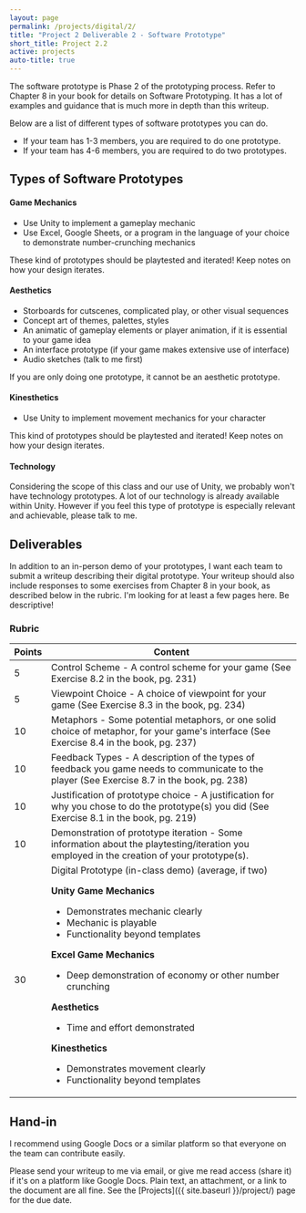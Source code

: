 ```yaml
---
layout: page
permalink: /projects/digital/2/
title: "Project 2 Deliverable 2 - Software Prototype"
short_title: Project 2.2
active: projects
auto-title: true
---
```


The software prototype is Phase 2 of the prototyping process.
Refer to Chapter 8 in your book for details on Software Prototyping.
It has a lot of examples and guidance that is much more in depth than this writeup.

Below are a list of different types of software prototypes you can do.

- If your team has 1-3 members, you are required to do one prototype.
- If your team has 4-6 members, you are required to do two prototypes.


## Types of Software Prototypes

#### Game Mechanics

* Use Unity to implement a gameplay mechanic
* Use Excel, Google Sheets, or a program in the language of your choice to demonstrate number-crunching mechanics

These kind of prototypes should be playtested and iterated!
Keep notes on how your design iterates.

#### Aesthetics

* Storboards for cutscenes, complicated play, or other visual sequences
* Concept art of themes, palettes, styles
* An animatic of gameplay elements or player animation, if it is essential to your game idea
* An interface prototype (if your game makes extensive use of interface)
* Audio sketches (talk to me first)

If you are only doing one prototype, it cannot be an aesthetic prototype.

#### Kinesthetics

* Use Unity to implement movement mechanics for your character

This kind of prototypes should be playtested and iterated!
Keep notes on how your design iterates.

#### Technology

Considering the scope of this class and our use of Unity, we probably won't have technology prototypes.
A lot of our technology is already available within Unity.
However if you feel this type of prototype is especially relevant and achievable, please talk to me.

## Deliverables

In addition to an in-person demo of your prototypes, I want each team to submit a writeup describing their digital prototype.
Your writeup should also include responses to some exercises from Chapter 8 in your book, as described below in the rubric.
I'm looking for at least a few pages here.
Be descriptive!



### Rubric

<table class="table table-striped table-bordered">
  <thead>
    <tr>
      <th>Points</th>
      <th>Content</th>
    </tr>
  </thead>
  <tbody>

<tr>
<td>5</td>
<td markdown="block">
Control Scheme
- A control scheme for your game (See Exercise 8.2 in the book, pg. 231)
</td>
</tr>

<tr>
<td>5</td>
<td markdown="block">
Viewpoint Choice
- A choice of viewpoint for your game (See Exercise 8.3 in the book, pg. 234)
</td>
</tr>

<tr>
<td>10</td>
<td markdown="block">
Metaphors
- Some potential metaphors, or one solid choice of metaphor, for your game's interface (See Exercise 8.4 in the book, pg. 237)
</td>
</tr>

<tr>
<td>10</td>
<td markdown="block">
Feedback Types
- A description of the types of feedback you game needs to communicate to the player (See Exercise 8.7 in the book, pg. 238)
</td>
</tr>

<tr>
<td>10</td>
<td markdown="block">
Justification of prototype choice
- A justification for why you chose to do the prototype(s) you did (See Exercise 8.1 in the book, pg. 219)
</td>
</tr>

<tr>
<td>10</td>
<td markdown="block">
Demonstration of prototype iteration
- Some information about the playtesting/iteration you employed in the creation of your prototype(s).
</td>
</tr>

<tr>
<td>30</td>
<td markdown="block">
Digital Prototype (in-class demo) (average, if two)

**Unity Game Mechanics**
- Demonstrates mechanic clearly
- Mechanic is playable
- Functionality beyond templates

**Excel Game Mechanics**
- Deep demonstration of economy or other number crunching

**Aesthetics**
- Time and effort demonstrated

**Kinesthetics**
- Demonstrates movement clearly
- Functionality beyond templates
</td>
</tr>


</tbody>
</table>



## Hand-in

I recommend using Google Docs or a similar platform so that everyone on the team can contribute easily.

Please send your writeup to me via email, or give me read access (share it) if it's on a platform like Google Docs.
Plain text, an attachment, or a link to the document are all fine.
See the [Projects]({{ site.baseurl }}/project/) page for the due date.
